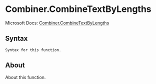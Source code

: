 ---
---

# Combiner.CombineTextByLengths

Microsoft Docs: [Combiner.CombineTextByLengths](https://docs.microsoft.com/en-us/powerquery-m/combiner-combinetextbylengths)

## Syntax

```
Syntax for this function.
```

## About

About this function.

